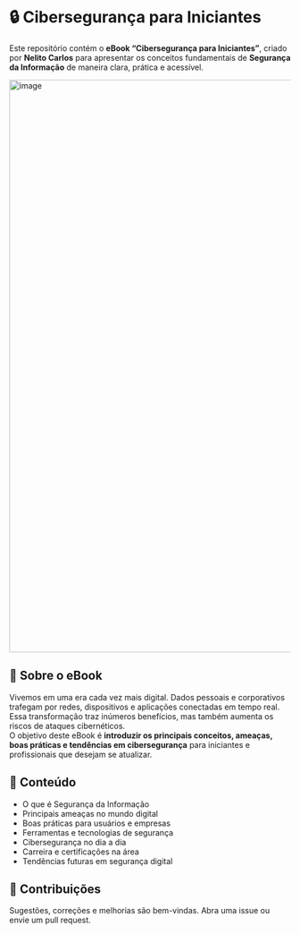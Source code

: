 # 🔒 Cibersegurança para Iniciantes  

Este repositório contém o **eBook “Cibersegurança para Iniciantes”**, criado por **Nelito Carlos** para apresentar os conceitos fundamentais de **Segurança da Informação** de maneira clara, prática e acessível.  

<img width="1536" height="1024" alt="image" src="https://github.com/user-attachments/assets/a0743dcc-a08e-4836-b239-032f3c35a4db" />


## 📖 Sobre o eBook  
Vivemos em uma era cada vez mais digital. Dados pessoais e corporativos trafegam por redes, dispositivos e aplicações conectadas em tempo real. Essa transformação traz inúmeros benefícios, mas também aumenta os riscos de ataques cibernéticos.  
O objetivo deste eBook é **introduzir os principais conceitos, ameaças, boas práticas e tendências em cibersegurança** para iniciantes e profissionais que desejam se atualizar.


## 📝 Conteúdo  
- O que é Segurança da Informação  
- Principais ameaças no mundo digital  
- Boas práticas para usuários e empresas  
- Ferramentas e tecnologias de segurança  
- Cibersegurança no dia a dia  
- Carreira e certificações na área  
- Tendências futuras em segurança digital  

## 🤝 Contribuições  
Sugestões, correções e melhorias são bem-vindas. Abra uma issue ou envie um pull request.
